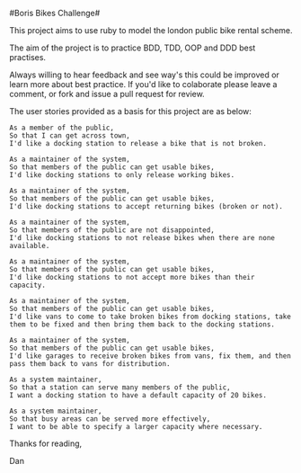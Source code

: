 #Boris Bikes Challenge#

This project aims to use ruby to model the london public bike rental scheme.

The aim of the project is to practice BDD, TDD, OOP and DDD best practises.

Always willing to hear feedback and see way's this could be improved or learn more about best practice. If you'd like to colaborate please leave a comment, or fork and issue a pull request for review.

The user stories provided as a basis for this project are as below:

    As a member of the public,
    So that I can get across town,
    I'd like a docking station to release a bike that is not broken.

    As a maintainer of the system,
    So that members of the public can get usable bikes,
    I'd like docking stations to only release working bikes.

    As a maintainer of the system,
    So that members of the public can get usable bikes,
    I'd like docking stations to accept returning bikes (broken or not).

    As a maintainer of the system,
    So that members of the public are not disappointed,
    I'd like docking stations to not release bikes when there are none available.

    As a maintainer of the system,
    So that members of the public can get usable bikes,
    I'd like docking stations to not accept more bikes than their capacity.

    As a maintainer of the system,
    So that members of the public can get usable bikes,
    I'd like vans to come to take broken bikes from docking stations, take them to be fixed and then bring them back to the docking stations.

    As a maintainer of the system,
    So that members of the public can get usable bikes,
    I'd like garages to receive broken bikes from vans, fix them, and then pass them back to vans for distribution.

    As a system maintainer,
    So that a station can serve many members of the public,
    I want a docking station to have a default capacity of 20 bikes.

    As a system maintainer,
    So that busy areas can be served more effectively,
    I want to be able to specify a larger capacity where necessary.

Thanks for reading,

Dan